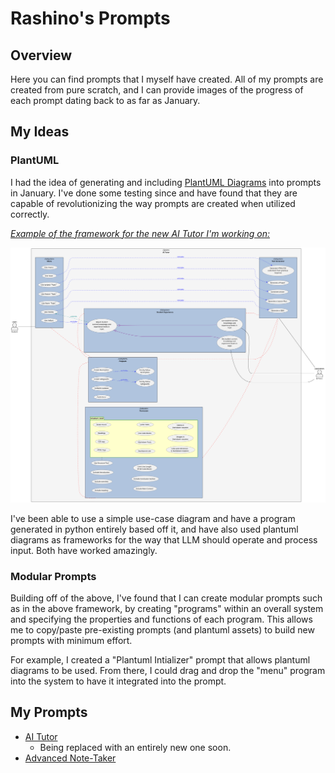 # Rashino's Prompts

## Overview

Here you can find prompts that I myself have created. All of my prompts are 
created from pure scratch, and I can provide images of the progress of each
prompt dating back to as far as January.

## My Ideas

### PlantUML

I had the idea of generating and including [PlantUML
Diagrams](https://plantuml.com/) into prompts in January. I've done some testing
since and have found that they are capable of revolutionizing the way prompts
are created when utilized correctly.

<u>*Example of the framework for the new AI Tutor I'm working on:*</u>

![](assets/ai_tutor_framework.svg)

I've been able to use a simple use-case diagram and have a program generated
in python entirely based off it, and have also used plantuml diagrams as 
frameworks for the way that LLM should operate and process input. Both have
worked amazingly.

### Modular Prompts

Building off of the above, I've found that I can create modular prompts such as
in the above framework, by creating "programs" within an overall system and
specifying the properties and functions of each program. This allows me to
copy/paste pre-existing prompts (and plantuml assets) to build new prompts
with minimum effort.

For example, I created a "Plantuml Intializer" prompt that allows plantuml
diagrams to be used. From there, I could drag and drop the "menu" program into
the system to have it integrated into the prompt.

## My Prompts

- [AI Tutor](prompts/ai_tutor.md)
  - Being replaced with an entirely new one soon.
- [Advanced Note-Taker](prompts/advanced_note_taker.md)